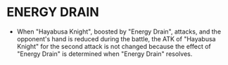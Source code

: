 # ENERGY DRAIN

*   When "Hayabusa Knight", boosted by "Energy Drain", attacks, and the opponent's hand is reduced during the battle, the ATK of "Hayabusa Knight" for the second attack is not changed because the effect of "Energy Drain" is determined when "Energy Drain" resolves.
